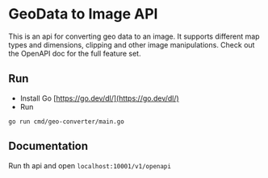 # GeoData to Image API

This is an api for converting geo data to an image.
It supports different map types and dimensions, clipping and other image manipulations.
Check out the OpenAPI doc for the full feature set.

## Run

- Install Go [https://go.dev/dl/](https://go.dev/dl/)
- Run

````shell
go run cmd/geo-converter/main.go
````

## Documentation

Run th api and open ``localhost:10001/v1/openapi``
